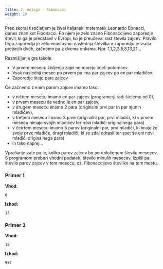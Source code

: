 ```yaml
---
title: 2. naloga - Fibonacci
weight: 20
---
```


Pred skoraj tisočletjem je živel italjanski matematik Leonardo Bonacci, danes znan kot Fibonacci. Po njem je zelo znano Fibonaccijevo zaporedje števil, ki ga je predstavil v Evropi, ko je preučeval rast števila zajcev. Pravilo tega zaporedja je zelo enostavno: naslednja številka v zaporedju je vsota prejšnjih dveh, začnemo pa z dvema enkama. Npr. 1,1,2,3,5,8,13,21...

Razmišljanje gre takole: 
* V prvem mesecu življenja zajci ne morejo imeti potomcev.
* Vsak naslednji mesec po prvem pa ima par zajcev po en par mladičev.
* Zaporedje šteje pare zajcev

Če začnemo z enim parom zajcev imamo tako:
* v ničtem mesecu imamo en par zajcev (programerji radi štejemo od 0),
* v prvem mesecu še vedno le en par zajcev,
* v drugem mesecu imamo 2 para (originalni prvi par in par njunih mladičev),
* v tretjem mesecu imamo 3 pare (originalni par, prvi mladiči, ki v prvem mesecu nimajo svojih mladičev ter novi mladiči originalnega para)
* v četrtem mesecu imamo 5 parov (originalni par, prvi mladiči, ki imajo že svoje prve mladiče, drugi mladiči, ki so zdaj odrasli ter spet še eni novi mladiči originalnega para)
* in tako naprej...

Vprašanje zate pa je, koliko parov zajcev bo po določenem številu mesecev. S programom preberi vhodni podatek, število minulih mesecev, izpiši pa število parov zajcev v tem mesecu, oz. Fibonaccijevo številko na tem mestu.


### Primer 1

**Vhod:**
```
6
```

**Izhod:**
```
13
```

### Primer 2

**Vhod:**
```
15
```

**Izhod:**
```
987
```


